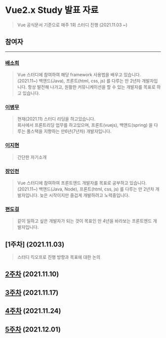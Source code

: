 Vue2.x Study 발표 자료
======================

> Vue 공식문서 기준으로 매주 1회 스터디 진행 (2021.11.03 ~)

## 참여자

---

### [배소희](https://github.com/Amomomo)

> Vue 스터디에 참여하여 해당 framework 사용법을 배우고 있습니다. (2021.11~)
> 백앤드(Java), 프론트(html, css, js) 를 다루는 만 2년차 개발자입니다. 
> 항상 발전해 나가고, 원활한 커뮤니케이션을 할 수 있는 개발자를 목표로 하고 있습니다.

### [이병무](https://github.com/backsboys)

> 현재(2021.11) 스터디 리딩을 하고있습니다.  
> 회사에서 프론트리딩 업무를 하고있으며, 프론트(vuejs), 백앤드(spring) 을 다루는 풀스택을 지향하는 만6년(7년차) 개발자입니다.  

### [이지현](https://naver.com)

> 간단한 자기소개

### [장인천](https://github.com/JangHarry)

> Vue 스터디에 참여하여 프론트앤드 개발자를 목표로 공부하고 있습니다. (2021.11~)
> 백앤드(Java, Node), 프론트(html, css, js) 를 다루는 만 2년차 개발자입니다. 
> 늦은 시작이지만 즐겁게 개발하려고 노력중입니다.

### [편도걸](https://github.com/DoGeol)

> 같이 일하고 싶은 개발자가 되는 것이 목표인 만 4년을 바라보는 프론트엔드 개발자입니다.

[1주차] (2021.11.03)
-----------------------
> 스터디 킥오프로 진행 방향과 목표에 대한 논의

[2주차](./2week/README.md) (2021.11.10)
-----------------------

[3주차](./3week/README.md) (2021.11.17)
-----------------------

[4주차](./4week/README.md) (2021.11.24)
-----------------------

[5주차](./5week/README.md) (2021.12.01)
-----------------------
